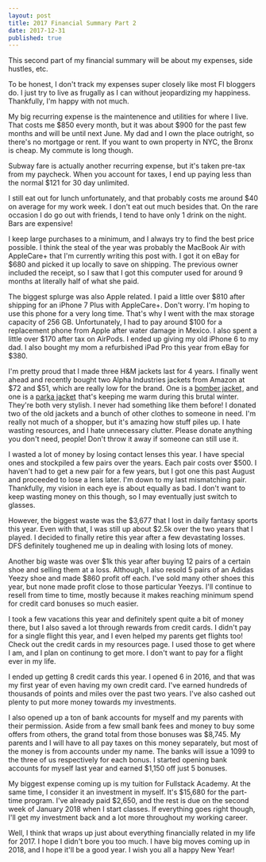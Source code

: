 ```yaml
---
layout: post
title: 2017 Financial Summary Part 2
date: 2017-12-31
published: true
---
```

This second part of my financial summary will be about my expenses, side hustles, etc.

To be honest, I don't track my expenses super closely like most FI bloggers do. I just try to live as frugally as I can without jeopardizing my happiness. Thankfully, I'm happy with not much.

My big recurring expense is the maintenence and utilities for where I live. That costs me $850 every month, but it was about $900 for the past few months and will be until next June. My dad and I own the place outright, so there's no mortgage or rent. If you want to own property in NYC, the Bronx is cheap. My commute is long though.

Subway fare is actually another recurring expense, but it's taken pre-tax from my paycheck. When you account for taxes, I end up paying less than the normal $121 for 30 day unlimited.

I still eat out for lunch unfortunately, and that probably costs me around $40 on average for my work week. I don't eat out much besides that. On the rare occasion I do go out with friends, I tend to have only 1 drink on the night. Bars are expensive!

I keep large purchases to a minimum, and I always try to find the best price possible. I think the steal of the year was probably the MacBook Air with AppleCare+ that I'm currently writing this post with. I got it on eBay for $680 and picked it up locally to save on shipping. The previous owner included the receipt, so I saw that I got this computer used for around 9 months at literally half of what she paid.

The biggest splurge was also Apple related. I paid a little over $810 after shipping for an iPhone 7 Plus with AppleCare+. Don't worry. I'm hoping to use this phone for a very long time. That's why I went with the max storage capacity of 256 GB. Unfortunately, I had to pay around $100 for a replacement phone from Apple after water damage in Mexico. I also spent a little over $170 after tax on AirPods. I ended up giving my old iPhone 6 to my dad. I also bought my mom a refurbished iPad Pro this year from eBay for $380.

I'm pretty proud that I made three H&M jackets last for 4 years. I finally went ahead and recently bought two Alpha Industries jackets from Amazon at $72 and $51, which are really low for the brand. One is a <a target="_blank" href="https://www.amazon.com/gp/product/B0119N7EA0/ref=as_li_tl?ie=UTF8&camp=1789&creative=9325&creativeASIN=B0119N7EA0&linkCode=as2&tag=marcopchen-20&linkId=014a5c6e40d754b7b80956ea0416ef18">bomber jacket</a><img src="//ir-na.amazon-adsystem.com/e/ir?t=marcopchen-20&l=am2&o=1&a=B0119N7EA0" width="1" height="1" border="0" alt="" style="border:none !important; margin:0px !important;" />, and one is a <a target="_blank" href="https://www.amazon.com/gp/product/B00DVGRHTW/ref=as_li_tl?ie=UTF8&camp=1789&creative=9325&creativeASIN=B00DVGRHTW&linkCode=as2&tag=marcopchen-20&linkId=9972c396d42950117523cadfbab659db">parka jacket</a><img src="//ir-na.amazon-adsystem.com/e/ir?t=marcopchen-20&l=am2&o=1&a=B00DVGRHTW" width="1" height="1" border="0" alt="" style="border:none !important; margin:0px !important;" /> that's keeping me warm during this brutal winter. They're both very stylish. I never had something like them before! I donated two of the old jackets and a bunch of other clothes to someone in need. I'm really not much of a shopper, but it's amazing how stuff piles up. I hate wasting resources, and I hate unnecessary clutter. Please donate anything you don't need, people! Don't throw it away if someone can still use it.

I wasted a lot of money by losing contact lenses this year. I have special ones and stockpiled a few pairs over the years. Each pair costs over $500. I haven't had to get a new pair for a few years, but I got one this past August and proceeded to lose a lens later. I'm down to my last mismatching pair. Thankfully, my vision in each eye is about equally as bad. I don't want to keep wasting money on this though, so I may eventually just switch to glasses.

However, the biggest waste was the $3,677 that I lost in daily fantasy sports this year. Even with that, I was still up about $2.5k over the two years that I played. I decided to finally retire this year after a few devastating losses. DFS definitely toughened me up in dealing with losing lots of money. 

Another big waste was over $1k this year after buying 12 pairs of a certain shoe and selling them at a loss. Although, I also resold 5 pairs of an Adidas Yeezy shoe and made $860 profit off each. I've sold many other shoes this year, but none made profit close to those particular Yeezys. I'll continue to resell from time to time, mostly because it makes reaching minimum spend for credit card bonuses so much easier.

I took a few vacations this year and definitely spent quite a bit of money there, but I also saved a lot through rewards from credit cards. I didn't pay for a single flight this year, and I even helped my parents get flights too! Check out the credit cards in my resources page. I used those to get where I am, and I plan on continung to get more. I don't want to pay for a flight ever in my life.

I ended up getting 8 credit cards this year. I opened 6 in 2016, and that was my first year of even having my own credit card. I've earned hundreds of thousands of points and miles over the past two years. I've also cashed out plenty to put more money towards my investments.

I also opened up a ton of bank accounts for myself and my parents with their permission. Aside from a few small bank fees and money to buy some offers from others, the grand total from those bonuses was $8,745. My parents and I will have to all pay taxes on this money separately, but most of the money is from accounts under my name. The banks will issue a 1099 to the three of us respectively for each bonus. I started opening bank accounts for myself last year and earned $1,150 off just 5 bonuses.

My biggest expense coming up is my tuition for Fullstack Academy. At the same time, I consider it an investment in myself. It's $15,680 for the part-time program. I've already paid $2,650, and the rest is due on the second week of January 2018 when I start classes. If everything goes right though, I'll get my investment back and a lot more throughout my working career.

Well, I think that wraps up just about everything financially related in my life for 2017. I hope I didn't bore you too much. I have big moves coming up in 2018, and I hope it'll be a good year. I wish you all a happy New Year!
